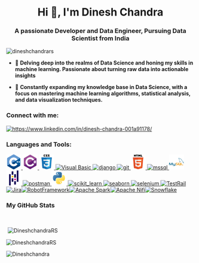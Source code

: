 <h1 align="center">Hi 👋, I'm Dinesh Chandra</h1>
<h3 align="center">A passionate Developer and Data Engineer, Pursuing Data Scientist from India</h3>

<p align="left"> <img src="https://komarev.com/ghpvc/?username=dineshchandrars&label=Profile%20views&color=0e75b6&style=flat" alt="dineshchandrars" /> </p>

- 🔭 **Delving deep into the realms of Data Science and honing my skills in machine learning. Passionate about turning raw data into actionable insights**

- 🌱 **Constantly expanding my knowledge base in Data Science, with a focus on mastering machine learning algorithms, statistical analysis, and data visualization techniques.**

<h3 align="left">Connect with me:</h3>
<p align="left">
<a href="https://linkedin.com/in/https://www.linkedin.com/in/dinesh-chandra-001a91178/" target="blank"><img align="center" src="https://raw.githubusercontent.com/rahuldkjain/github-profile-readme-generator/master/src/images/icons/Social/linked-in-alt.svg" alt="https://www.linkedin.com/in/dinesh-chandra-001a91178/" height="30" width="40" /></a>
</p>

<h3 align="left">Languages and Tools:</h3>
<p align="left"> <a href="https://www.w3schools.com/cpp/" target="_blank" rel="noreferrer"> <img src="https://raw.githubusercontent.com/devicons/devicon/master/icons/cplusplus/cplusplus-original.svg" alt="cplusplus" width="40" height="40"/> </a> <a href="https://www.w3schools.com/cs/" target="_blank" rel="noreferrer"> <img src="https://raw.githubusercontent.com/devicons/devicon/master/icons/csharp/csharp-original.svg" alt="csharp" width="40" height="40"/> </a> <a href="https://www.w3schools.com/css/" target="_blank" rel="noreferrer"> <img src="https://raw.githubusercontent.com/devicons/devicon/master/icons/css3/css3-original-wordmark.svg" alt="css3" width="40" height="40"/> </a> <a href = "https://www.javatpoint.com/vb-net" target="_blank" rel="noreferrer"><img src ="https://www.vectorlogo.zone/logos/microsoft_vb/microsoft_vb-icon.svg"  alt="Visual Basic" width="40" height="40"/></a><a href="https://www.djangoproject.com/" target="_blank" rel="noreferrer"> <img src="https://cdn.worldvectorlogo.com/logos/django.svg" alt="django" width="40" height="40"/> </a> <a href="https://git-scm.com/" target="_blank" rel="noreferrer"> <img src="https://www.vectorlogo.zone/logos/git-scm/git-scm-icon.svg" alt="git" width="40" height="40"/> </a> <a href="https://www.w3.org/html/" target="_blank" rel="noreferrer"> <img src="https://raw.githubusercontent.com/devicons/devicon/master/icons/html5/html5-original-wordmark.svg" alt="html5" width="40" height="40"/> </a> <a href="https://www.microsoft.com/en-us/sql-server" target="_blank" rel="noreferrer"> <img src="https://www.svgrepo.com/show/303229/microsoft-sql-server-logo.svg" alt="mssql" width="40" height="40"/> </a> <a href="https://www.mysql.com/" target="_blank" rel="noreferrer"> <img src="https://raw.githubusercontent.com/devicons/devicon/master/icons/mysql/mysql-original-wordmark.svg" alt="mysql" width="40" height="40"/> </a> <a href="https://pandas.pydata.org/" target="_blank" rel="noreferrer"> <img src="https://raw.githubusercontent.com/devicons/devicon/2ae2a900d2f041da66e950e4d48052658d850630/icons/pandas/pandas-original.svg" alt="pandas" width="40" height="40"/> </a> <a href="https://postman.com" target="_blank" rel="noreferrer"> <img src="https://www.vectorlogo.zone/logos/getpostman/getpostman-icon.svg" alt="postman" width="40" height="40"/> </a> <a href="https://www.python.org" target="_blank" rel="noreferrer"> <img src="https://raw.githubusercontent.com/devicons/devicon/master/icons/python/python-original.svg" alt="python" width="40" height="40"/> </a> <a href="https://scikit-learn.org/" target="_blank" rel="noreferrer"> <img src="https://upload.wikimedia.org/wikipedia/commons/0/05/Scikit_learn_logo_small.svg" alt="scikit_learn" width="40" height="40"/> </a> <a href="https://seaborn.pydata.org/" target="_blank" rel="noreferrer"> <img src="https://seaborn.pydata.org/_images/logo-mark-lightbg.svg" alt="seaborn" width="40" height="40"/> </a> <a href="https://www.selenium.dev" target="_blank" rel="noreferrer"> <img src="https://raw.githubusercontent.com/detain/svg-logos/780f25886640cef088af994181646db2f6b1a3f8/svg/selenium-logo.svg" alt="selenium" width="40" height="40"/> </a><a href = "https://www.testrail.com/" target="_blank" rel="noreferrer"><img src ="https://upload.vectorlogo.zone/logos/gurock_testrail/images/765e1f59-7fb9-4bbb-8eb3-5fa5c96eadc3.svg"  alt="TestRail" width="40" height="40"/></a><a href = "https://www.atlassian.com/software/jira" target="_blank" rel="noreferrer"><img src ="https://www.vectorlogo.zone/logos/atlassian_jira/atlassian_jira-icon.svg"  alt="Jira" width="40" height="40"/></a><a href = "https://robotframework.org/" target="_blank" rel="noreferrer"><img src ="https://upload.vectorlogo.zone/logos/robotframework/images/9ea09aa9-e7c0-46f6-94d3-07e7032f869c.svg" alt = "RobotFramework" width="40" height="40"/></a><a href = "https://spark.apache.org/" target="_blank" rel="noreferrer"><img src ="https://www.vectorlogo.zone/logos/apache_spark/apache_spark-ar21.svg" alt = "Apache Spark" width="40" height="40"/></a><a href = "https://nifi.apache.org/" target="_blank" rel="noreferrer"><img src ="https://www.vectorlogo.zone/logos/apache_nifi/apache_nifi-ar21.svg" alt = "Apache Nifi" width="40" height="40"/></a><a href = "https://www.snowflake.com/en/emea/" target="_blank" rel="noreferrer"><img src ="https://www.vectorlogo.zone/logos/snowflake/snowflake-ar21.svg" alt = "Snowflake" width="40" height="40"/></a>
</p>

<h3 align="left">My GitHub Stats</h3>
<br/>

<div><p>&nbsp;<img align="center" src="https://github-readme-stats.vercel.app/api?username=DineshchandraRS&show_icons=true&locale=en" alt="DineshchandraRS" /></p></div>

<p><img align="center" src="https://github-readme-streak-stats.herokuapp.com/?user=DineshchandraRS&" alt="DineshchandraRS" /></p>

<p><img align="left" src="https://github-readme-stats.vercel.app/api/top-langs?username=DineshchandraRS&show_icons=true&locale=en&layout=compact" alt="Dineshchandra" /></p>
